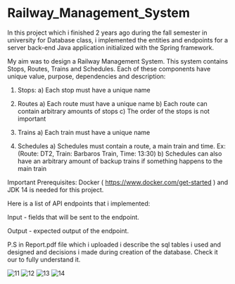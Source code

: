 # Railway_Management_System
In this project which i finished 2 years ago during the fall semester in university for Database class, i implemented the entities and endpoints for a server back-end Java application initialized with the Spring framework.

My aim was to design a Railway Management System. This system contains Stops, Routes, Trains and Schedules. Each of these components have unique value, purpose, dependencies and description:
1) Stops:
a) Each stop must have a unique name

2) Routes
a) Each route must have a unique name
b) Each route can contain arbitrary amounts of stops
c) The order of the stops is not important

3) Trains
a) Each train must have a unique name

4) Schedules
a) Schedules must contain a route, a main train and time. Ex: (Route: DT2, Train: Barbaros Train, Time: 13:30)
b) Schedules can also have an arbitrary amount of backup trains if something happens to the main train

Important Prerequisites: Docker ( https://www.docker.com/get-started ) and JDK 14 is needed for this project.

Here is a list of API endpoints that i implemented: 

Input - fields that will be sent to the endpoint. 

Output - expected output of the endpoint.

P.S in Report.pdf file which i uploaded i describe the sql tables i used and designed and decisions i made during creation of the database. Check it our to fully understand it. 

![11](https://user-images.githubusercontent.com/98253476/180263422-dd9fe07d-c2e5-43d1-aa65-ca3b3ec5d59d.jpg)
![12](https://user-images.githubusercontent.com/98253476/180263479-e39e12cd-5c07-42fc-982b-b42821c0c5d4.jpg)
![13](https://user-images.githubusercontent.com/98253476/180263492-d8cd917f-7525-45dd-989f-88cd878c59e3.jpg)
![14](https://user-images.githubusercontent.com/98253476/180263510-f0d878ef-ab76-4db2-9f47-3e58694bf34e.jpg)
